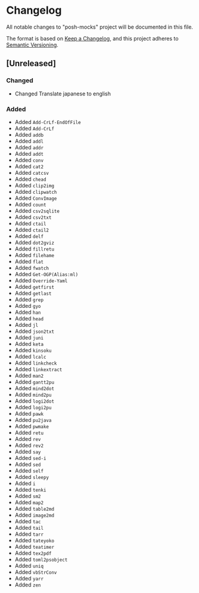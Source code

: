 # Changelog

All notable changes to "posh-mocks" project will be documented in this file.

The format is based on [Keep a Changelog](https://keepachangelog.com/en/1.0.0/),
and this project adheres to [Semantic Versioning](https://semver.org/spec/v2.0.0.html).

## [Unreleased]

### Changed

- Changed Translate japanese to english

### Added 

- Added `Add-CrLf-EndOfFile`
- Added `Add-CrLf`
- Added `addb`
- Added `addl`
- Added `addr`
- Added `addt`
- Added `conv`
- Added `cat2`
- Added `catcsv`
- Added `chead`
- Added `clip2img`
- Added `clipwatch`
- Added `ConvImage`
- Added `count`
- Added `csv2sqlite`
- Added `csv2txt`
- Added `ctail`
- Added `ctail2`
- Added `delf`
- Added `dot2gviz`
- Added `fillretu`
- Added `filehame`
- Added `flat`
- Added `fwatch`
- Added `Get-OGP(Alias:ml)`
- Added `Override-Yaml`
- Added `getfirst`
- Added `getlast`
- Added `grep`
- Added `gyo`
- Added `han`
- Added `head`
- Added `jl`
- Added `json2txt`
- Added `juni`
- Added `keta`
- Added `kinsoku`
- Added `lcalc`
- Added `linkcheck`
- Added `linkextract`
- Added `man2`
- Added `gantt2pu`
- Added `mind2dot`
- Added `mind2pu`
- Added `logi2dot`
- Added `logi2pu`
- Added `pawk`
- Added `pu2java`
- Added `pwmake`
- Added `retu`
- Added `rev`
- Added `rev2`
- Added `say`
- Added `sed-i`
- Added `sed`
- Added `self`
- Added `sleepy`
- Added `i`
- Added `tenki`
- Added `sm2`
- Added `map2`
- Added `table2md`
- Added `image2md`
- Added `tac`
- Added `tail`
- Added `tarr`
- Added `tateyoko`
- Added `teatimer`
- Added `tex2pdf`
- Added `toml2psobject`
- Added `uniq`
- Added `vbStrConv`
- Added `yarr`
- Added `zen`

